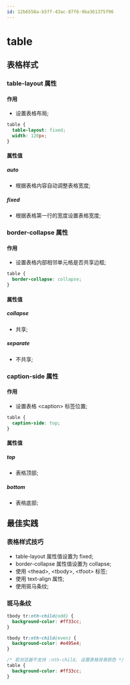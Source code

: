 ```yaml
---
id: 12b6558a-b5ff-43ac-87f6-9ba361375f96
---
```

# table

## 表格样式

### table-layout 属性

#### 作用

- 设置表格布局;

```css
table {
  table-layout: fixed;
  width: 120px;
}
```

#### 属性值

##### auto

- 根据表格内容自动调整表格宽度;

##### fixed

- 根据表格第一行的宽度设置表格宽度;

### border-collapse 属性

#### 作用

- 设置表格内部相邻单元格是否共享边框;

```css
table {
  border-collapse: collapse;
}
```

#### 属性值

##### collapse

- 共享;

##### separate

- 不共享;

### caption-side 属性

#### 作用

- 设置表格 \<caption\> 标签位置;

```css
table {
  caption-side: top;
}
```

#### 属性值

##### top

- 表格顶部;

##### bottom

- 表格底部;

## 最佳实践

### 表格样式技巧

- table-layout 属性值设置为 fixed;
- border-collapse 属性值设置为 collapse;
- 使用 \<thead\>, \<tbody\>, \<tfoot\> 标签;
- 使用 text-align 属性;
- 使用斑马条纹;

### 斑马条纹

```css
tbody tr:nth-child(odd) {
  background-color: #ff33cc;
}

tbody tr:nth-child(even) {
  background-color: #e495e4;
}

/* 若浏览器不支持 :nth-child, 设置表格背景颜色 */
table {
  background-color: #ff33cc;
}
```
